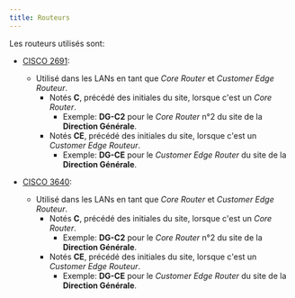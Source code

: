 ```yaml
---
title: Routeurs
---
```


Les routeurs utilisés sont: 

* [CISCO 2691](https://www.cisco.com/c/en/us/products/collateral/routers/2600-series-multiservice-platforms/product_data_sheet0900aecd800fa5be.html):
	* Utilisé dans les LANs en tant que *Core Router* et *Customer Edge Routeur*.
		* Notés **C**, précédé des initiales du site, lorsque c'est un *Core Router*.
			* Exemple: **DG-C2** pour le *Core Router* n°2 du site de la **Direction Générale**.
		* Notés **CE**, précédé des initiales du site, lorsque c'est un *Customer Edge Routeur*.
			* Exemple: **DG-CE** pour le *Customer Edge Router* du site de la **Direction Générale**. 

* [CISCO 3640](https://www.cisco.com/c/en/us/products/collateral/routers/2600-series-multiservice-platforms/product_data_sheet0900aecd800fa5be.html):
	* Utilisé dans les LANs en tant que *Core Router* et *Customer Edge Routeur*.
		* Notés **C**, précédé des initiales du site, lorsque c'est un *Core Router*.
			* Exemple: **DG-C2** pour le *Core Router* n°2 du site de la **Direction Générale**.
		* Notés **CE**, précédé des initiales du site, lorsque c'est un *Customer Edge Routeur*.
			* Exemple: **DG-CE** pour le *Customer Edge Router* du site de la **Direction Générale**. 